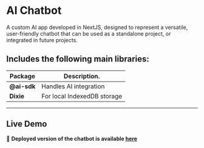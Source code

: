 # AI Chatbot

A custom AI app developed in NextJS, designed to represent a versatile, user-friendly chatbot that can be used as a standalone project, or integrated in future projects.

## **Includes the following main libraries:**

| Package     | Description.                |
| ----------- | --------------------------- |
| **@ai-sdk** | Handles AI integration      |
| **Dixie**   | For local IndexedDB storage |

---

## **Live Demo**

🔗 **Deployed version of the chatbot is available [here](https://nextjs-ai-chatbot-ruby-five-29.vercel.app)**
